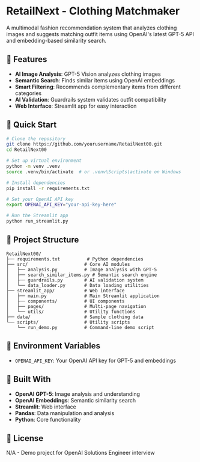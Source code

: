 # RetailNext - Clothing Matchmaker

A multimodal fashion recommendation system that analyzes clothing images and suggests matching outfit items using OpenAI's latest GPT-5 API and embedding-based similarity search.

## 🎯 Features

- **AI Image Analysis**: GPT-5 Vision analyzes clothing images
- **Semantic Search**: Finds similar items using OpenAI embeddings
- **Smart Filtering**: Recommends complementary items from different categories
- **AI Validation**: Guardrails system validates outfit compatibility
- **Web Interface**: Streamlit app for easy interaction

## 🚀 Quick Start

```bash
# Clone the repository
git clone https://github.com/yourusername/RetailNext00.git
cd RetailNext00

# Set up virtual environment
python -m venv .venv
source .venv/bin/activate  # or .venv\Scripts\activate on Windows

# Install dependencies
pip install -r requirements.txt

# Set your OpenAI API key
export OPENAI_API_KEY="your-api-key-here"

# Run the Streamlit app
python run_streamlit.py
```

## 📁 Project Structure

```
RetailNext00/
├── requirements.txt          # Python dependencies
├── src/                     # Core AI modules
│   ├── analysis.py          # Image analysis with GPT-5
│   ├── search_similar_items.py # Semantic search engine
│   ├── guardrails.py        # AI validation system
│   └── data_loader.py       # Data loading utilities
├── streamlit_app/           # Web interface
│   ├── main.py              # Main Streamlit application
│   ├── components/          # UI components
│   ├── pages/               # Multi-page navigation
│   └── utils/               # Utility functions
├── data/                    # Sample clothing data
└── scripts/                 # Utility scripts
    └── run_demo.py          # Command-line demo script
```

## 🔑 Environment Variables

- `OPENAI_API_KEY`: Your OpenAI API key for GPT-5 and embeddings

## 🎨 Built With

- **OpenAI GPT-5**: Image analysis and understanding
- **OpenAI Embeddings**: Semantic similarity search
- **Streamlit**: Web interface
- **Pandas**: Data manipulation and analysis
- **Python**: Core functionality

## 📝 License

N/A - Demo project for OpenAI Solutions Engineer interview